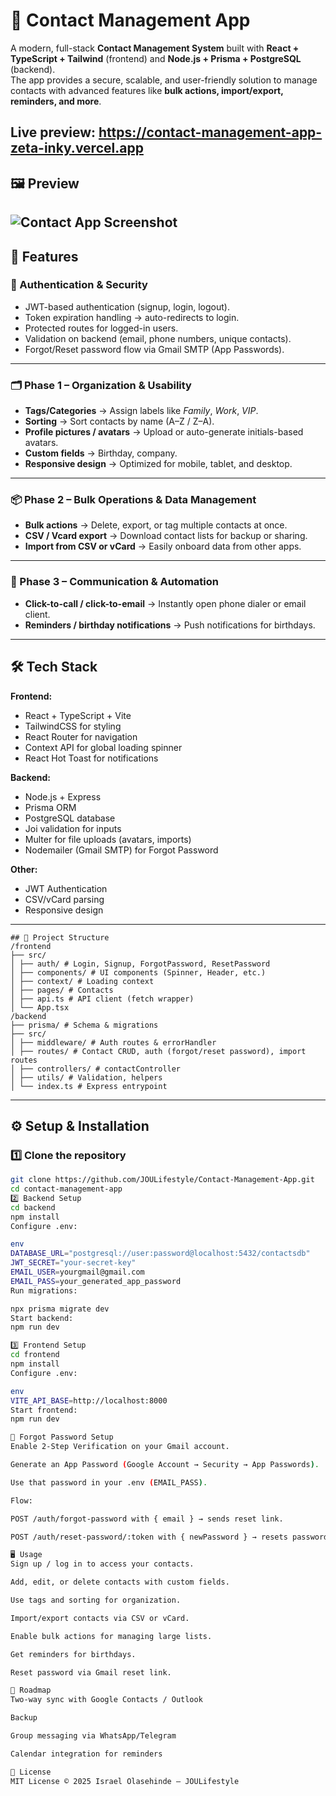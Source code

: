 # 📇 Contact Management App

A modern, full-stack **Contact Management System** built with **React + TypeScript + Tailwind** (frontend) and **Node.js + Prisma + PostgreSQL** (backend).  
The app provides a secure, scalable, and user-friendly solution to manage contacts with advanced features like **bulk actions, import/export, reminders, and more**.

Live preview: https://contact-management-app-zeta-inky.vercel.app
---

## 🖼️ Preview

![Contact App Screenshot](./docs/Contact_mockup.png)  
---

## 🚀 Features

### 🔐 Authentication & Security
- JWT-based authentication (signup, login, logout).
- Token expiration handling → auto-redirects to login.
- Protected routes for logged-in users.
- Validation on backend (email, phone numbers, unique contacts).
- Forgot/Reset password flow via Gmail SMTP (App Passwords).

---

### 🗂 Phase 1 – Organization & Usability
- **Tags/Categories** → Assign labels like *Family*, *Work*, *VIP*.
- **Sorting** → Sort contacts by name (A–Z / Z–A).
- **Profile pictures / avatars** → Upload or auto-generate initials-based avatars.
- **Custom fields** → Birthday, company.
- **Responsive design** → Optimized for mobile, tablet, and desktop.

---

### 📦 Phase 2 – Bulk Operations & Data Management
- **Bulk actions** → Delete, export, or tag multiple contacts at once.
- **CSV / Vcard export** → Download contact lists for backup or sharing.
- **Import from CSV or vCard** → Easily onboard data from other apps.

---

### 💬 Phase 3 – Communication & Automation
- **Click-to-call / click-to-email** → Instantly open phone dialer or email client.
- **Reminders / birthday notifications** → Push notifications for birthdays.

---

## 🛠 Tech Stack

**Frontend:**
- React + TypeScript + Vite
- TailwindCSS for styling
- React Router for navigation
- Context API for global loading spinner
- React Hot Toast for notifications

**Backend:**
- Node.js + Express
- Prisma ORM
- PostgreSQL database
- Joi validation for inputs
- Multer for file uploads (avatars, imports)
- Nodemailer (Gmail SMTP) for Forgot Password

**Other:**
- JWT Authentication
- CSV/vCard parsing
- Responsive design

---
```
## 📂 Project Structure
/frontend
├── src/
│ ├── auth/ # Login, Signup, ForgotPassword, ResetPassword
│ ├── components/ # UI components (Spinner, Header, etc.)
│ ├── context/ # Loading context
│ ├── pages/ # Contacts
│ ├── api.ts # API client (fetch wrapper)
│ └── App.tsx
/backend
├── prisma/ # Schema & migrations
├── src/
│ ├── middleware/ # Auth routes & errorHandler
│ ├── routes/ # Contact CRUD, auth (forgot/reset password), import routes
│ ├── controllers/ # contactController
│ ├── utils/ # Validation, helpers
│ └── index.ts # Express entrypoint

```
---

## ⚙️ Setup & Installation

### 1️⃣ Clone the repository
```bash
git clone https://github.com/JOULifestyle/Contact-Management-App.git
cd contact-management-app
2️⃣ Backend Setup
cd backend
npm install
Configure .env:

env
DATABASE_URL="postgresql://user:password@localhost:5432/contactsdb"
JWT_SECRET="your-secret-key"
EMAIL_USER=yourgmail@gmail.com
EMAIL_PASS=your_generated_app_password
Run migrations:

npx prisma migrate dev
Start backend:
npm run dev

3️⃣ Frontend Setup
cd frontend
npm install
Configure .env:

env
VITE_API_BASE=http://localhost:8000
Start frontend:
npm run dev

🔑 Forgot Password Setup
Enable 2-Step Verification on your Gmail account.

Generate an App Password (Google Account → Security → App Passwords).

Use that password in your .env (EMAIL_PASS).

Flow:

POST /auth/forgot-password with { email } → sends reset link.

POST /auth/reset-password/:token with { newPassword } → resets password.

🖥 Usage
Sign up / log in to access your contacts.

Add, edit, or delete contacts with custom fields.

Use tags and sorting for organization.

Import/export contacts via CSV or vCard.

Enable bulk actions for managing large lists.

Get reminders for birthdays.

Reset password via Gmail reset link.

📌 Roadmap
Two-way sync with Google Contacts / Outlook

Backup

Group messaging via WhatsApp/Telegram

Calendar integration for reminders

📄 License
MIT License © 2025 Israel Olasehinde – JOULifestyle
